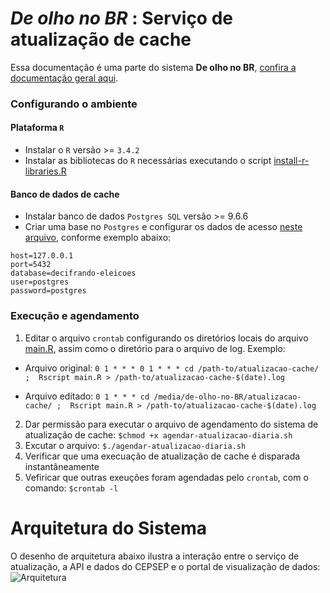 # *De olho no BR* : Serviço de atualização de cache
Essa documentação é uma parte do sistema **De olho no BR**, [confira  a documentação geral aqui](../README.MD). 

### Configurando o ambiente

#### Plataforma `R`
 * Instalar o `R` versão >= `3.4.2`
 * Instalar as bibliotecas do `R` necessárias executando o script [install-r-libraries.R](config/install-r-libraries.R)

#### Banco de dados de cache
 * Instalar banco de dados `Postgres SQL` versão >= 9.6.6
 * Criar uma base no `Postgres` e configurar os dados de acesso [neste arquivo](./config/postgres.properties), conforme exemplo abaixo:

```
host=127.0.0.1
port=5432
database=decifrando-eleicoes
user=postgres
password=postgres
```

### Execução e agendamento
 1. Editar o arquivo `crontab` configurando os diretórios locais do arquivo [main.R](main.R), assim como o diretório para o arquivo de log. Exemplo:
 
 - Arquivo original: `0 1 * * * 0 1 * * * cd /path-to/atualizacao-cache/ ;  Rscript main.R > /path-to/atualizacao-cache-$(date).log`
 
 - Arquivo editado: `0 1 * * * cd /media/de-olho-no-BR/atualizacao-cache/ ;  Rscript main.R > /path-to/atualizacao-cache-$(date).log`
 
 2. Dar permissão para executar o arquivo de agendamento do sistema de atualização de cache:
 `$chmod +x agendar-atualizacao-diaria.sh`
 3. Excutar o arquivo:
 `$./agendar-atualizacao-diaria.sh`
 4. Verificar que uma execuação de atualização de cache é disparada instantâneamente 
 5. Vefiricar que outras exeuções foram agendadas pelo `crontab`, com o comando: 
 `$crontab -l`
 
 
 # Arquitetura do Sistema
 O desenho de arquitetura abaixo ilustra a interação entre o serviço de atualização, a API e dados do CEPSEP e o portal de visualização de dados:
 ![Arquitetura](../docs/arquitetura.png)
